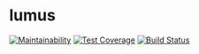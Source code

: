 # lumus 

[![Maintainability](https://api.codeclimate.com/v1/badges/1644dff89074e135baa3/maintainability)](https://codeclimate.com/github/cjjcastro/lumus/maintainability)
[![Test Coverage](https://api.codeclimate.com/v1/badges/1644dff89074e135baa3/test_coverage)](https://codeclimate.com/github/cjjcastro/lumus/test_coverage)
[![Build Status](https://travis-ci.org/cjjcastro/lumus.svg?branch=master)](https://travis-ci.org/cjjcastro/lumus)
